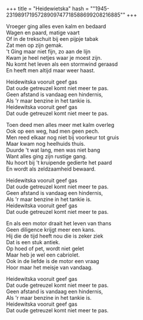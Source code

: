 +++
title = "Heidewietska"
hash = "\"1945-23198917195728909747718588699208216885\""
+++

Vroeger ging alles even kalm en bedaard  
Wagen en paard, matige vaart  
Of in de trekschuit bij een pijpje tabak  
Zat men op zijn gemak.  
't Ging maar niet fijn, zo aan de lijn  
Kwam je heel netjes waar je moest zijn.  
Nu komt het leven als een stormwind geraasd  
En heeft men altijd maar weer haast.

Heidewitska vooruit geef gas  
Dat oude getreuzel komt niet meer te pas.  
Geen afstand is vandaag een hindernis,  
Als 'r maar benzine in het tankie is.  
Heidewitska vooruit geef gas  
Dat oude getreuzel komt niet meer te pas.

Toen deed men alles meer met kalm overleg  
Ook op een weg, had men geen pech.  
Men reed elkaar nog niet bij voorkeur tot gruis  
Maar kwam nog heelhuids thuis.  
Duurde 't wat lang, men was niet bang  
Want alles ging zijn rustige gang.  
Nu hoort bij 't kruipende gedierte het paard  
En wordt als zeldzaamheid bewaard.

Heidewitska vooruit geef gas  
Dat oude getreuzel komt niet meer te pas.  
Geen afstand is vandaag een hindernis,  
Als 'r maar benzine in het tankie is.  
Heidewitska vooruit geef gas  
Dat oude getreuzel komt niet meer te pas.

En als een motor draait het leven van thans  
Geen diligence krijgt meer een kans.  
Hij die de tijd heeft nou die is zeker ziek  
Dat is een stuk antiek.  
Op hoed of pet, wordt niet gelet  
Maar heb je wel een cabriolet.  
Ook in de liefde is de motor een vraag  
Hoor maar het meisje van vandaag.

Heidewitska vooruit geef gas  
Dat oude getreuzel komt niet meer te pas.  
Geen afstand is vandaag een hindernis,  
Als 'r maar benzine in het tankie is.  
Heidewitska vooruit geef gas  
Dat oude getreuzel komt niet meer te pas.